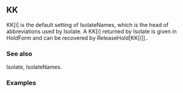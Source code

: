 ##  KK 

KK[i] is the default setting of IsolateNames, which is the head of abbreviations used by Isolate. A KK[i] returned by Isolate is given in HoldForm and can be recovered by ReleaseHold[KK[i]]..

###  See also 

Isolate, IsolateNames.

###  Examples 